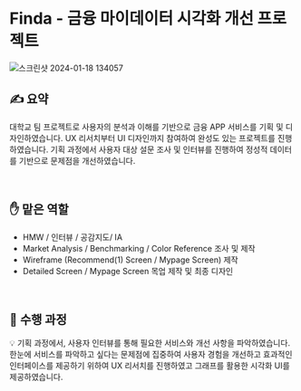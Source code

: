 # Finda - 금융 마이데이터 시각화 개선 프로젝트

![스크린샷 2024-01-18 134057](https://github.com/leeyeonju99/Finda/assets/114968625/13245384-6d8e-4dca-b306-0b97757b0b55)

## ✍️ 요약
대학교 팀 프로젝트로 사용자의 분석과 이해를 기반으로 금융 APP 서비스를 기획 및 디자인하였습니다. UX 리서치부터 UI 디자인까지 참여하여 완성도 있는 프로젝트를 진행하였습니다. 기획 과정에서 사용자 대상 설문 조사 및 인터뷰를 진행하여 정성적 데이터를 기반으로 문제점을 개선하였습니다.

<br/>

## ✋ 맡은 역할

- HMW / 인터뷰 / 공감지도/ IA
- Market Analysis / Benchmarking / Color Reference 조사 및 제작
- Wireframe (Recommend(1) Screen / Mypage Screen) 제작
- Detailed Screen / Mypage Screen 목업 제작 및 최종 디자인

<br/>

## 📖 수행 과정

💡 기획 과정에서, 사용자 인터뷰를 통해 필요한 서비스와 개선 사항을 파악하였습니다. 한눈에 서비스를 파악하고 싶다는 문제점에 집중하여 사용자 경험을 개선하고 효과적인 인터페이스를 제공하기 위하여 UX 리서치를 진행하였고 그래프를 활용한 시각화 UI를 제공하였습니다.

